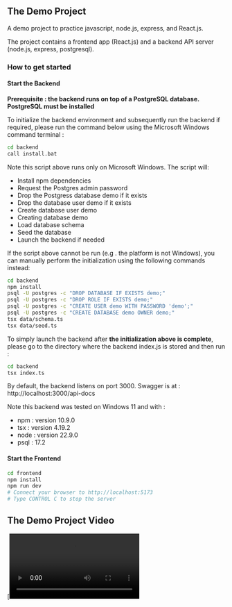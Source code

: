 ## The Demo Project

A demo project to practice javascript, node.js, express, and React.js.

The project contains a frontend app (React.js) and a backend API server (node.js, express, postgresql).

### How to get started

#### Start the Backend

**Prerequisite : the backend runs on top of a PostgreSQL database. PostgreSQL must be installed**

To initialize the backend environment and subsequently run the backend if required, please run the command below using the Microsoft Windows  command terminal :
```bash
cd backend
call install.bat
```

Note this script  above runs only on Microsoft Windows.
The script will:
- Install npm dependencies
- Request the Postgres admin password
- Drop the Postgress database demo if it exists
- Drop the database user demo if it exists
- Create database user demo
- Creating database demo
- Load database schema
- Seed the database
- Launch the backend if needed

If the script above cannot be run (e.g . the platform is not Windows), you can manually perform the initialization using the following commands  instead:
```bash
cd backend
npm install
psql -U postgres -c "DROP DATABASE IF EXISTS demo;"
psql -U postgres -c "DROP ROLE IF EXISTS demo;"
psql -U postgres -c "CREATE USER demo WITH PASSWORD 'demo';"
psql -U postgres -c "CREATE DATABASE demo OWNER demo;"
tsx data/schema.ts
tsx data/seed.ts
```

To simply launch the backend after **the initialization above is complete**,
please go to the directory where the backend index.js is stored
and then run :
```bash
cd backend
tsx index.ts
```

By default, the backend listens on port 3000.
Swagger is at : http://localhost:3000/api-docs

Note this backend was tested on Windows 11 and with :
* npm :  version 10.9.0
* tsx :  version  4.19.2
* node : version 22.9.0
* psql :  17.2


#### Start the Frontend

```bash
cd frontend
npm install
npm run dev
# Connect your browser to http://localhost:5173
# Type CONTROL C to stop the server
```

## The Demo Project Video
[![Watch the video](https://github.com/lenadub/projet-Node/blob/develop/videos/Projet%20node%20and%20react%2029122024.mp4)
